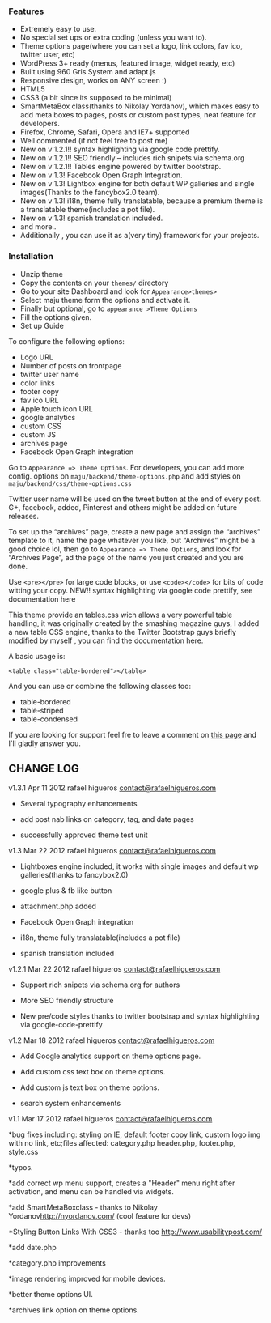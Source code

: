 ### Features

* Extremely easy to use.
* No special set ups or  extra coding (unless you want to).
* Theme options page(where you can set a logo, link colors, fav ico, twitter user, etc)
* WordPress 3+ ready (menus, featured image, widget ready, etc)
* Built using 960 Gris System and adapt.js
* Responsive design, works on ANY screen :)
* HTML5
* CSS3 (a bit since its supposed to be minimal)
* SmartMetaBox class(thanks to Nikolay Yordanov), which makes easy to add meta boxes to pages, posts or custom post types, neat feature for developers.
* Firefox, Chrome, Safari, Opera and IE7+ supported
* Well commented (if not feel free to post me)
* New on v 1.2.1!! syntax highlighting via google code prettify.
* New on v 1.2.1!! SEO friendly – includes rich snipets via schema.org
* New on v 1.2.1!! Tables engine powered by twitter bootstrap.
* New on v 1.3! Facebook Open Graph Integration.
* New on v 1.3! Lightbox engine for both default WP galleries and single images(Thanks to the fancybox2.0 team).
* New on v 1.3! i18n, theme fully translatable, because a premium theme is a translatable theme(includes a pot file).
* New on v 1.3! spanish translation included.
* and more..
* Additionally , you can use it as a(very tiny) framework for your  projects.


### Installation

* Unzip theme
* Copy the contents on your `themes/` directory
* Go to your site Dashboard and look for `Appearance>themes>`
* Select maju theme form the options and activate it.
* Finally but optional, go to `appearance >Theme Options`
* Fill the options given.
* Set up Guide

To configure the following options:

* Logo URL
* Number of posts on frontpage
* twitter user name
* color links
* footer copy
* fav ico URL
* Apple touch icon URL
* google analytics
* custom CSS
* custom JS
* archives page
* Facebook Open Graph integration

Go to `Appearance => Theme Options`. For developers, you can add more config. options on `maju/backend/theme-options.php` and add styles on `maju/backend/css/theme-options.css`

Twitter user name will be used on the tweet button at the end of every post. G+, facebook, added, Pinterest and others might be added on future releases.

To set up the “archives” page, create a new page and assign the “archives” template to it, name the page whatever you like, but “Archives” might be a good choice lol, then go to `Appearance => Theme Options`, and look for “Archives Page”, ad the page of the name you just created and you are done.

Use `<pre></pre>` for large code blocks, or use `<code></code>` for bits of code witting your copy. NEW!! syntax highlighting via google code prettify, see documentation here

This theme provide an tables.css wich allows a very powerful table handling,  it was originally created by the smashing magazine guys, I added a new table CSS engine, thanks to the Twitter Bootstrap guys briefly modified by myself , you can find the documentation here.

A basic usage is:

`<table class="table-bordered"></table>`

And you can use or combine the following classes too:

* table-bordered
* table-striped
* table-condensed

If you are looking for support feel fre to leave a comment on [this page](http://rafaelhigueros.com/2012/03/maju-a-very-minimal-but-awesome-wordpress-theme/) and I'll gladly answer you.


CHANGE LOG
-------------------------

v1.3.1 Apr 11 2012 rafael higueros <contact@rafaelhigueros.com>

* Several typography enhancements

* add post nab links on category, tag, and date pages

* successfully approved theme test unit 


v1.3 Mar 22 2012 rafael higueros <contact@rafaelhigueros.com>

* Lightboxes engine included, it works with single images and default wp galleries(thanks to fancybox2.0)

* google plus & fb like button

* attachment.php added

* Facebook Open Graph integration

* i18n, theme fully translatable(includes a pot file)

* spanish translation included


v1.2.1 Mar 22 2012 rafael higueros <contact@rafaelhigueros.com>

* Support rich snipets via schema.org for authors

* More SEO friendly structure

* New pre/code styles thanks to twitter bootstrap and syntax highlighting via google-code-prettify


v1.2 Mar 18 2012 rafael higueros <contact@rafaelhigueros.com>

* Add Google analytics support on theme options page.

* Add custom css text box on theme options.

* Add custom js text box on theme options.

* search system enhancements


v1.1  Mar 17 2012  rafael higueros  <contact@rafaelhigueros.com>

*bug fixes including: styling on IE, default footer copy link, custom logo img with no link, etc;files affected: category.php header.php, footer.php, style.css

*typos.

*add correct wp menu support, creates a "Header" menu right after activation, and menu can be handled via widgets.

*add SmartMetaBoxclass - thanks to Nikolay Yordanov<http://nyordanov.com/> (cool feature for devs)

*Styling Button Links With CSS3 - thanks too http://www.usabilitypost.com/

*add date.php

*category.php improvements

*image rendering improved for mobile devices.

*better theme options UI.

*archives link option on theme options.
